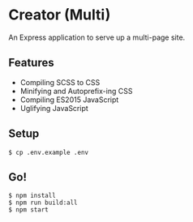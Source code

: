 # Creator (Multi)

An Express application to serve up a multi-page site.

## Features

- Compiling SCSS to CSS
- Minifying and Autoprefix-ing CSS
- Compiling ES2015 JavaScript
- Uglifying JavaScript

## Setup

```shell
$ cp .env.example .env
```

## Go!

```shell
$ npm install
$ npm run build:all
$ npm start
```
